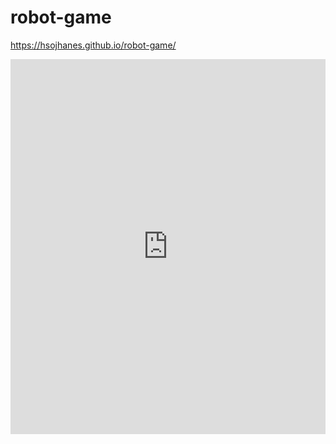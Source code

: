 # robot-game

https://hsojhanes.github.io/robot-game/

<iframe src="https://trinket.io/embed/pygame/1ce9768300?outputOnly=true" width="100%" height="600" frameborder="0" marginwidth="0" marginheight="0" allowfullscreen></iframe>
